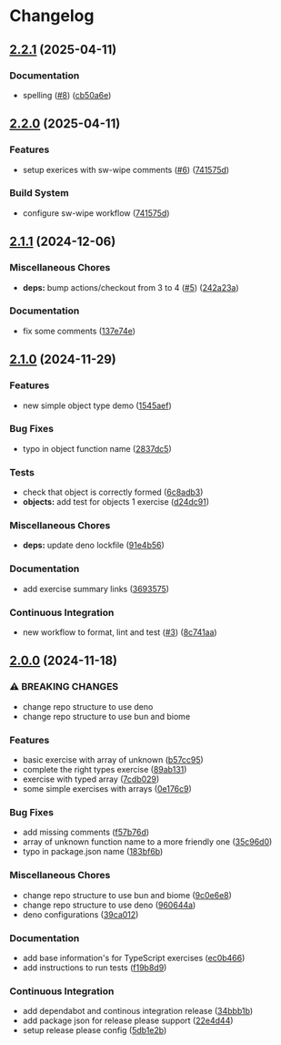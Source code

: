 # Changelog

## [2.2.1](https://github.com/jobtrek/ex-ts/compare/v2.2.0...v2.2.1) (2025-04-11)


### Documentation

* spelling ([#8](https://github.com/jobtrek/ex-ts/issues/8)) ([cb50a6e](https://github.com/jobtrek/ex-ts/commit/cb50a6efaa58675b9c9726feb20a0984d627f234))

## [2.2.0](https://github.com/jobtrek/ex-ts/compare/v2.1.1...v2.2.0) (2025-04-11)


### Features

* setup exerices with sw-wipe comments ([#6](https://github.com/jobtrek/ex-ts/issues/6)) ([741575d](https://github.com/jobtrek/ex-ts/commit/741575d04824c500041836af1829d679c5adb7ff))


### Build System

* configure sw-wipe workflow ([741575d](https://github.com/jobtrek/ex-ts/commit/741575d04824c500041836af1829d679c5adb7ff))

## [2.1.1](https://github.com/jobtrek/ex-ts/compare/v2.1.0...v2.1.1) (2024-12-06)


### Miscellaneous Chores

* **deps:** bump actions/checkout from 3 to 4 ([#5](https://github.com/jobtrek/ex-ts/issues/5)) ([242a23a](https://github.com/jobtrek/ex-ts/commit/242a23a78ef3a3741860ce963ebf03d1dcb6d2c2))


### Documentation

* fix some comments ([137e74e](https://github.com/jobtrek/ex-ts/commit/137e74ee8d782733cbae1cb5a2bad3fdbde7c3d6))

## [2.1.0](https://github.com/jobtrek/ex-ts/compare/v2.0.0...v2.1.0) (2024-11-29)


### Features

* new simple object type demo ([1545aef](https://github.com/jobtrek/ex-ts/commit/1545aefd03e110f988e75a50592ed746d0be4b2a))


### Bug Fixes

* typo in object function name ([2837dc5](https://github.com/jobtrek/ex-ts/commit/2837dc5be0a4940e12c4898e3975a416aa581349))


### Tests

* check that object is correctly formed ([6c8adb3](https://github.com/jobtrek/ex-ts/commit/6c8adb3bf266a4357bd801b29ea94a97f65d7e61))
* **objects:** add test for objects 1 exercise ([d24dc91](https://github.com/jobtrek/ex-ts/commit/d24dc91bc144ea6014de2b6315ef797b19b8aa5f))


### Miscellaneous Chores

* **deps:** update deno lockfile ([91e4b56](https://github.com/jobtrek/ex-ts/commit/91e4b56604c1780b18ba09beecf3c3e5812d6c95))


### Documentation

* add exercise summary links ([3693575](https://github.com/jobtrek/ex-ts/commit/3693575b8963c0bba08fae2c403f14335516effa))


### Continuous Integration

* new workflow to format, lint and test ([#3](https://github.com/jobtrek/ex-ts/issues/3)) ([8c741aa](https://github.com/jobtrek/ex-ts/commit/8c741aa4a3969f8656741a4a0ec24156625af1b5))

## [2.0.0](https://github.com/jobtrek/ex-ts/compare/v1.0.0...v2.0.0) (2024-11-18)


### ⚠ BREAKING CHANGES

* change repo structure to use deno
* change repo structure to use bun and biome

### Features

* basic exercise with array of unknown ([b57cc95](https://github.com/jobtrek/ex-ts/commit/b57cc9516f3759b297063030a6d13d29c887ba9c))
* complete the right types exercise ([89ab131](https://github.com/jobtrek/ex-ts/commit/89ab1317095597655a154c2d4134f4801aeb70d7))
* exercise with typed array ([7cdb029](https://github.com/jobtrek/ex-ts/commit/7cdb02909d2e58031aaf68622398bfcc43d9ad6d))
* some simple exercises with arrays ([0e176c9](https://github.com/jobtrek/ex-ts/commit/0e176c985ab1469e3508a5ef7c105fd875a30f51))


### Bug Fixes

* add missing comments ([f57b76d](https://github.com/jobtrek/ex-ts/commit/f57b76d3ecf74e077c2fc2cf587e36d34dac9a0f))
* array of unknown function name to a more friendly one ([35c96d0](https://github.com/jobtrek/ex-ts/commit/35c96d0fc81e9b6d1ff967d7aad07e80b608bcc6))
* typo in package.json name ([183bf6b](https://github.com/jobtrek/ex-ts/commit/183bf6b1b6ed83b04219d2acbf4313708a2233c2))


### Miscellaneous Chores

* change repo structure to use bun and biome ([9c0e6e8](https://github.com/jobtrek/ex-ts/commit/9c0e6e8f73a7bd62427898649654bff0fb8fb4b3))
* change repo structure to use deno ([960644a](https://github.com/jobtrek/ex-ts/commit/960644a1bb8c0c1f543985ac836018869903600e))
* deno configurations ([39ca012](https://github.com/jobtrek/ex-ts/commit/39ca0128268f8090b1feea8dcf65544a7eafbd3f))


### Documentation

* add base information's for TypeScript exercises ([ec0b466](https://github.com/jobtrek/ex-ts/commit/ec0b466120dc4d6e2c59c5f08e19ffdbe2e8870e))
* add instructions to run tests ([f19b8d9](https://github.com/jobtrek/ex-ts/commit/f19b8d97a9005b7c9f92839bb6ef62b6ac4abdca))


### Continuous Integration

* add dependabot and continous integration release ([34bbb1b](https://github.com/jobtrek/ex-ts/commit/34bbb1b9ed45bfefac0502e6ffe8523a35d420c8))
* add package json for release please support ([22e4d44](https://github.com/jobtrek/ex-ts/commit/22e4d443b6a65035b4c1e15b33a15d15de1f1c79))
* setup release please config ([5db1e2b](https://github.com/jobtrek/ex-ts/commit/5db1e2bf4f6d1d5bd3376a7b9cfdc24e8133ddff))
